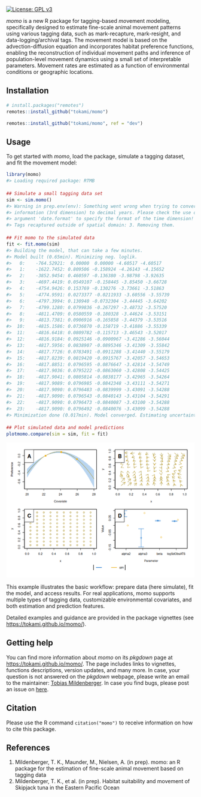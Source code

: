 
<!-- README.md is generated from README.Rmd. Please edit that file -->
<!-- badges: start -->

[![License: GPL
v3](https://img.shields.io/badge/License-GPL%20v3-blue.svg)](https://www.gnu.org/licenses/gpl-3.0)
<!-- badges: end -->

*momo* is a new R package for tagging-based *mo*vement *mo*deling,
specifically designed to estimate fine-scale animal movement patterns
using various tagging data, such as mark-recapture, mark-resight, and
data-logging/archival tags. The movement model is based on the
advection-diffusion equation and incorporates habitat preference
functions, enabling the reconstruction of individual movement paths and
inference of population-level movement dynamics using a small set of
interpretable parameters. Movement rates are estimated as a function of
environmental conditions or geographic locations.

## Installation

<div class=".momo-release">

``` r
# install.packages("remotes")
remotes::install_github("tokami/momo")
```

</div>

<div class=".momo-devel">

``` r
remotes::install_github("tokami/momo", ref = "dev")
```

</div>

## Usage

To get started with *momo*, load the package, simulate a tagging
dataset, and fit the movement model:

``` r
library(momo)
#> Loading required package: RTMB

## Simulate a small tagging data set
sim <- sim.momo()
#> Warning in prep.env(env): Something went wrong when trying to conver the date
#> information (3rd dimension) to decimal years. Please check the use of the
#> argument 'date.format' to specify the format of the time dimension!
#> Tags recaptured outside of spatial domain: 3. Removing them.

## Fit momo to the simulated data
fit <- fit.momo(sim)
#> Building the model, that can take a few minutes.
#> Model built (0.65min). Minimizing neg. loglik.
#>   0:    -764.52921:  0.00000  0.00000 -4.60517 -4.60517
#>   1:    -1622.7452: 0.809506 -0.158924 -4.26143 -4.15652
#>   2:    -3852.9454: 0.460597 -0.136380 -3.98798 -3.92635
#>   3:    -4697.4419: 0.0549107 -0.158445 -3.85450 -3.66728
#>   4:    -4754.9426: 0.153769 -0.130276 -3.73661 -3.51863
#>   5:    -4774.9591: 0.0273377 -0.0211933 -3.60556 -3.55739
#>   6:    -4797.3994: 0.130940 -0.0732304 -3.44445 -3.64202
#>   7:    -4799.1280: 0.0799836 -0.267297 -3.48732 -3.57520
#>   8:    -4811.4709: 0.0580559 -0.180328 -3.44624 -3.53151
#>   9:    -4813.7381: 0.0906916 -0.165858 -3.44379 -3.53516
#>  10:    -4815.1586: 0.0736870 -0.158719 -3.41886 -3.55339
#>  11:    -4816.6418: 0.0809782 -0.115713 -3.46543 -3.52017
#>  12:    -4816.9184: 0.0925146 -0.0900967 -3.41286 -3.56044
#>  13:    -4817.5956: 0.0838907 -0.0895346 -3.41309 -3.55842
#>  14:    -4817.7726: 0.0783491 -0.0911288 -3.41440 -3.55179
#>  15:    -4817.8239: 0.0819420 -0.0915767 -3.42057 -3.54653
#>  16:    -4817.8851: 0.0796595 -0.0876647 -3.42814 -3.54749
#>  17:    -4817.9036: 0.0795222 -0.0863060 -3.42808 -3.54425
#>  18:    -4817.9041: 0.0805814 -0.0838177 -3.42965 -3.54264
#>  19:    -4817.9089: 0.0796985 -0.0842348 -3.43111 -3.54271
#>  20:    -4817.9090: 0.0796483 -0.0839999 -3.43091 -3.54288
#>  21:    -4817.9090: 0.0796543 -0.0840143 -3.43104 -3.54291
#>  22:    -4817.9090: 0.0796473 -0.0840087 -3.43100 -3.54288
#>  23:    -4817.9090: 0.0796492 -0.0840076 -3.43099 -3.54288
#> Minimization done (0.017min). Model converged. Estimating uncertainty.

## Plot simulated data and model predictions
plotmomo.compare(sim = sim, fit = fit)
```

![](man/figures/unnamed-chunk-4-1.png)<!-- -->

This example illustrates the basic workflow: prepare data (here
simulate), fit the model, and access results. For real applications,
momo supports multiple types of tagging data, customizable environmental
covariates, and both estimation and prediction features.

Detailed examples and guidance are provided in the package vignettes
(see <https://tokami.github.io/momo/>).

## Getting help

You can find more information about *momo* on its *pkgdown* page at
<https://tokami.github.io/momo/>. The page includes links to vignettes,
functions descriptions, version updates, and many more. In case, your
question is not answered on the *pkgdown* webpage, please write an email
to the maintainer: [Tobias
Mildenberger](mailto:t.k.mildenberger@gmail.com). In case you find bugs,
please post an issue on [here](https://github.com/tokami/momo/issues).

## Citation

Please use the R command `citation("momo")` to receive information on
how to cite this package.

## References

1.  Mildenberger, T. K., Maunder, M., Nielsen, A. (in prep). momo: an R
    package for the estimation of fine-scale animal movement based on
    tagging data
2.  Mildenberger, T. K., et al. (in prep). Habitat suitability and
    movement of Skipjack tuna in the Eastern Pacific Ocean
